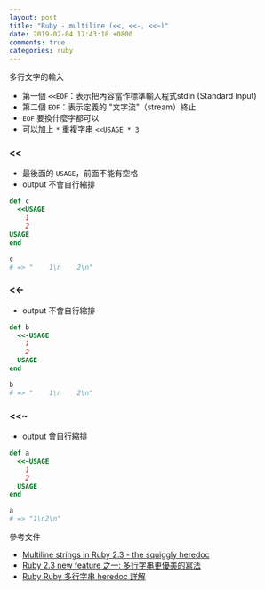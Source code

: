 ```yaml
---
layout: post
title: "Ruby - multiline (<<, <<-, <<~)"
date: 2019-02-04 17:43:18 +0800
comments: true
categories: ruby
---
```


<!-- more -->

多行文字的輸入

* 第一個 `<<EOF`：表示把內容當作標準輸入程式stdin (Standard Input)
* 第二個 `EOF`：表示定義的 "文字流"（stream）終止
* `EOF` 要換什麼字都可以
* 可以加上 `*` 重複字串 `<<USAGE * 3`

### <<

* 最後面的 `USAGE`，前面不能有空格
* output 不會自行縮排

```ruby
def c
  <<USAGE
    1
    2
USAGE
end

c
# => "    1\n    2\n"
```

### <<-

* output 不會自行縮排

```ruby
def b
  <<-USAGE
    1
    2
  USAGE
end

b
# => "    1\n    2\n"
```

### <<~

* output 會自行縮排

```ruby
def a
  <<~USAGE
    1
    2
  USAGE
end

a
# => "1\n2\n"
```

參考文件

* [Multiline strings in Ruby 2.3 - the squiggly heredoc](https://infinum.co/the-capsized-eight/multiline-strings-ruby-2-3-0-the-squiggly-heredoc)
* [Ruby 2.3 new feature 之一: 多行字串更優美的寫法](https://ruby-china.org/topics/28501)
* [Ruby Ruby 多行字串 heredoc 詳解](https://ruby-china.org/topics/25983)
